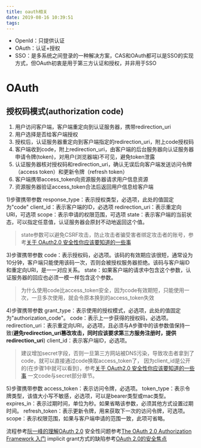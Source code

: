 ```yaml
---
title: oauth相关
date: 2019-08-16 10:39:51
tags:
---
```


- OpenId：只提供认证
- OAuth：认证+授权
- SSO：是多系统之间登录的一种解决方案，CAS和OAuth都可以是SSO的实现方式，但OAuth初衷是用于第三方认证和授权，并非用于SSO

# OAuth
## 授权码模式(authorization code)
1) 用户访问客户端，客户端重定向到认证服务器，携带redirection_uri
2) 用户选择是否给客户端授权
3) 授权后，认证服务器重定向到客户端指定的redirection_uri，附上code授权码
4) 客户端收到code，附上redirection_uri，由客户端的后台服务器向认证服务器申请令牌(token)，对用户(浏览器端)不可见，避免token泄露
5) 认证服务器核对授权码和redirection_uri，确认无误后向客户端发送访问令牌（access token）和更新令牌（refresh token）
6) 客户端携带access_token向资源服务器请求用户信息资源
7) 资源服务器验证access_token合法后返回用户信息给客户端

1)步骤携带参数
response_type：表示授权类型，必选项，此处的值固定为"code"
client_id：表示客户端的ID，必选项
redirection_uri：表示重定向URI，可选项
scope：表示申请的权限范围，可选项
state：表示客户端的当前状态，可以指定任意值，认证服务器会原封不动地返回这个值。
> state参数可以避免CSRF攻击，防止攻击者骗受害者绑定攻击者的账号，参考[关于 OAuth2.0 安全性你应该要知道的一些事](https://www.chrisyue.com/security-issue-about-oauth-2-0-you-should-know.html)

3)步骤携带参数
code：表示授权码，必选项。该码的有效期应该很短，通常设为10分钟，客户端只能使用该码一次，否则会被授权服务器拒绝。该码与客户端ID和重定向URI，是一一对应关系。
state：如果客户端的请求中包含这个参数，认证服务器的回应也必须一模一样包含这个参数。
> 为什么使用code比access_token安全，因为code有效期短，只能使用一次，一旦多次使用，就会令原本换到的access_token失效

4)步骤携带参数
grant_type：表示使用的授权模式，必选项，此处的值固定为"authorization_code"。
code：表示上一步获得的授权码，必选项。
redirection_uri：表示重定向URI，必选项，且必须与A步骤中的该参数值保持一致(**避免redirection_uri篡改攻击，同时应该要求第三方服务注册时，提供redirection_uri**)
client_id：表示客户端ID，必选项。
> 建议增加secret字段，否则一旦第三方网站被DNS污染，导致攻击者拿到了code，就可以直接通过code换取access_token了，
因为client_id是公开的(在步骤1中就可以看到)，参考[关于 OAuth2.0 安全性你应该要知道的一些事](https://www.chrisyue.com/security-issue-about-oauth-2-0-you-should-know.html)
一文code与secret部分章节。

5)步骤携带参数
access_token：表示访问令牌，必选项。
token_type：表示令牌类型，该值大小写不敏感，必选项，可以是bearer类型或mac类型。
expires_in：表示过期时间，单位为秒。如果省略该参数，必须其他方式设置过期时间。
refresh_token：表示更新令牌，用来获取下一次的访问令牌，可选项。
scope：表示权限范围，如果与客户端申请的范围一致，此项可省略。

流程参考[阮一峰的理解OAuth 2.0](http://www.ruanyifeng.com/blog/2014/05/oauth_2_0.html)
安全性问题参考[The OAuth 2.0 Authorization Framework 入门](http://blog.abandonzhang.me/2017/11/12/OAuth-2-0-Authorization-Framework/#%E5%AE%89%E5%85%A8%E6%80%A7%E8%80%83%E8%99%91%EF%BC%88Security-Considerations%EF%BC%89)
implicit grant方式的缺陷参考[OAuth 2.0的安全焦点](https://paper.seebug.org/papers/Archive/drops2/OAuth%202.0%E5%AE%89%E5%85%A8%E6%A1%88%E4%BE%8B%E5%9B%9E%E9%A1%BE.html)

